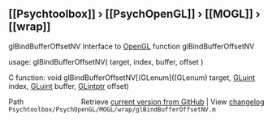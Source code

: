 ## [[Psychtoolbox]] &#8250; [[PsychOpenGL]] &#8250; [[MOGL]] &#8250; [[wrap]]

glBindBufferOffsetNV  Interface to [OpenGL](OpenGL) function glBindBufferOffsetNV  
  
usage:  glBindBufferOffsetNV( target, index, buffer, offset )  
  
C function:  void glBindBufferOffsetNV[(GLenum]((GLenum) target, [GLuint](GLuint) index, [GLuint](GLuint) buffer, [GLintptr](GLintptr) offset)  




<div class="code_header" style="text-align:right;">
  <span style="float:left;">Path&nbsp;&nbsp;</span> <span class="counter">Retrieve <a href=
  "https://raw.github.com/Psychtoolbox-3/Psychtoolbox-3/beta/Psychtoolbox/PsychOpenGL/MOGL/wrap/glBindBufferOffsetNV.m">current version from GitHub</a> | View <a href=
  "https://github.com/Psychtoolbox-3/Psychtoolbox-3/commits/beta/Psychtoolbox/PsychOpenGL/MOGL/wrap/glBindBufferOffsetNV.m">changelog</a></span>
</div>
<div class="code">
  <code>Psychtoolbox/PsychOpenGL/MOGL/wrap/glBindBufferOffsetNV.m</code>
</div>

